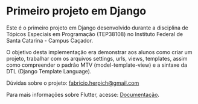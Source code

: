 # Primeiro projeto em Django

Este é o primeiro projeto em Django desenvolvido durante a disciplina de Tópicos Especiais em Programação (TEP38108) no Instituto Federal de Santa Catarina - Campus Caçador.

O objetivo desta implementação era demonstrar aos alunos como criar um projeto, trabalhar com os arquivos settings, urls, views, templates, assim como compreender o padrão MTV (model-template-view) e a sintaxe da DTL (Django Template Language).

Dúvidas sobre o projeto: fabricio.herpich@gmail.com

Para mais informações sobre Flutter, acesse:
[Documentação](https://docs.djangoproject.com/en/3.2/ref/templates/language/).
